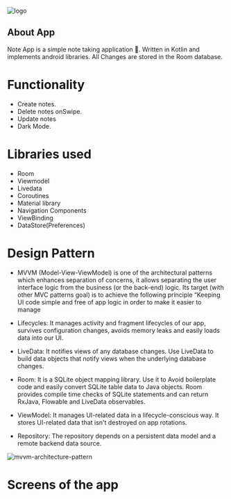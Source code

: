 
![logo](https://user-images.githubusercontent.com/65492308/184339965-b99ff6f9-da53-450a-899b-d8944a688a4d.png)

About App
-------------------------------------------------------

Note App is a simple note taking application 📝. Written in Kotlin and implements android libraries. All Changes are stored in the Room database.


# Functionality

* Create notes.
* Delete notes onSwipe.
* Update notes
* Dark Mode.

# Libraries used

* Room
* Viewmodel
* Livedata
* Coroutines
* Material library
* Navigation Components
* ViewBinding
* DataStore(Preferences)

# Design Pattern

* MVVM (Model-View-ViewModel) is one of the architectural patterns which enhances separation of concerns, 
  it allows separating the user interface logic from the business (or the back-end) logic. 
  Its target (with other MVC patterns goal) is to achieve the following principle
  “Keeping UI code simple and free of app logic in order to make it easier to manage

* Lifecycles: It manages activity and fragment lifecycles of our app,
  survives configuration changes, avoids memory leaks and easily loads data into our UI.

* LiveData: It notifies views of any database changes.
  Use LiveData to build data objects that notify views when the underlying database changes.

* Room: It is a SQLite object mapping library. 
  Use it to Avoid boilerplate code and easily convert SQLite table data to Java objects.
  Room provides compile time checks of SQLite statements and can return RxJava, Flowable and LiveData observables.

* ViewModel: It manages UI-related data in a lifecycle-conscious way.
  It stores UI-related data that isn't destroyed on app rotations.

* Repository: The repository depends on a persistent data model and a remote backend data source.


![mvvm-architecture-pattern](https://user-images.githubusercontent.com/65492308/184340019-d7a51cf7-9d1c-42bd-9fb5-3940f2bf5fc6.png)

# Screens of the app


